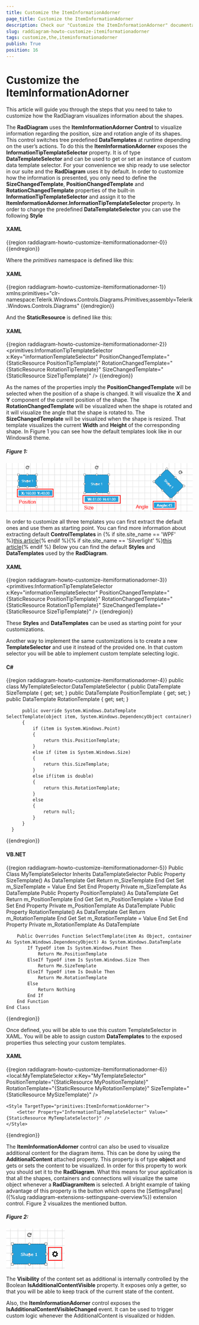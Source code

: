 ```yaml
---
title: Customize the ItemInformationAdorner
page_title: Customize the ItemInformationAdorner
description: Check our "Customize the ItemInformationAdorner" documentation article for the RadDiagram WPF control.
slug: raddiagram-howto-customize-itemiformationadorner
tags: customize,the,iteminformationadorner
publish: True
position: 16
---
```


# Customize the ItemInformationAdorner

This article will guide you through  the steps that you need to take to customize how the RadDiagram visualizes information about the shapes.

The __RadDiagram__ uses the __ItemInformationAdorner Control__ to visualize information regarding the position, size and rotation angle of its shapes. This control switches tree predefined __DataTemplates__ at runtime depending on the user’s actions. To do this the __ItemInformationAdorner__ exposes the __InformationTipTemplateSelector__ property. It is of type __DataTemplateSelector__ and can be used to get or set an instance of custom data template selector. For your convenience we ship ready to use selector in our suite and the __RadDiagram__ uses it by default. In order to customize how the information is presented, you only need to define the __SizeChangedTemplate__, __PositionChangedTemplate__ and __RotationChangedTemplate__ properties of the built-in __InformationTipTemplateSelector__ and assign it to the __ItemInformationAdorner.InformationTipTemplateSelector__ property. In order to change the predefined __DataTemplateSelector__ you can use the following __Style__
	
#### __XAML__
{{region raddiagram-howto-customize-itemiformationadorner-0}}
	<Style TargetType="primitives:ItemInformationAdorner">
		<Setter Property="InformationTipTemplateSelector" Value="{StaticResource informationTemplateSelector}" />
	</Style>
{{endregion}}

Where the *primitives* namespace is defined like this:

#### __XAML__
{{region raddiagram-howto-customize-itemiformationadorner-1}}
	xmlns:primitives="clr-namespace:Telerik.Windows.Controls.Diagrams.Primitives;assembly=Telerik.Windows.Controls.Diagrams"
{{endregion}}

And the __StaticResource__ is defined like this:

#### __XAML__	
{{region raddiagram-howto-customize-itemiformationadorner-2}}
	<primitives:InformationTipTemplateSelector x:Key="informationTemplateSelector" 
											   PositionChangedTemplate="{StaticResource PositionTipTemplate}" 
                                               RotationChangedTemplate="{StaticResource RotationTipTemplate}" 
                                               SizeChangedTemplate="{StaticResource SizeTipTemplate}" />
{{endregion}}

As the names of the properties imply the __PositionChangedTemplate__ will be selected when the position of a shape is changed. It will visualize the __X__ and __Y__ component of the current position of the shape. The __RotationChangedTemplate__ will be visualized when the shape is rotated and it will visualize the angle that the shape is rotated to. The __SizeChangedTemplate__ will be visualized when the shape is resized. That template visualizes the current __Width__ and __Height__ of the corresponding shape. In Figure 1 you can see how the default templates look like in our Windows8 theme.
        
##### __Figure 1:__
![Rad Diagram How To Customiza Item Information Adorner](images/RadDiagram_HowTo_Customiza_ItemInformationAdorner.png)

In order to customize all three templates you can first extract the default ones and use them as starting point. You can find more information about extracting default __ControlTemplates__ in {% if site.site_name == 'WPF' %}[this article](http://www.telerik.com/help/wpf/styling-apperance-editing-control-templates.html){% endif %}{% if site.site_name == 'Silverlight' %}[this article](http://www.telerik.com/help/silverlight/styling-apperance-editing-control-templates.html){% endif %} Below you can find the default __Styles__ and __DataTemplates__ used by the __RadDiagram__.        

#### __XAML__	
{{region raddiagram-howto-customize-itemiformationadorner-3}}
	<Style x:Key="infoTipPanel" TargetType="StackPanel">
		<Setter Property="Orientation" Value="Horizontal" />
		<Setter Property="VerticalAlignment" Value="Center" />
		<Setter Property="Margin" Value="10 2" />
	</Style>
	<Style x:Key="PositionTipTextBlockStyle" TargetType="TextBlock">
		<Setter Property="FontWeight" Value="Bold" />
		<Setter Property="FontFamily" Value="Segoe UI" />
	</Style>
	<DataTemplate x:Key="PositionTipTemplate">
		<StackPanel Style="{StaticResource infoTipPanel}">
			<TextBlock Style="{StaticResource PositionTipTextBlockStyle}" Text="{telerik:LocalizableResource Key=PositionX}" />
			<TextBlock Margin="2 0 0 0" Text="{Binding Path=X, StringFormat=n2}" />
			<TextBlock Margin="5,0,0,0"
					   Style="{StaticResource PositionTipTextBlockStyle}"
					   Text="{telerik:LocalizableResource Key=PositionY}" />
			<TextBlock Margin="2 0 0 0"
					   Text="{Binding Path=Y,
									  StringFormat=n2}" />
		</StackPanel>
	</DataTemplate>
	<DataTemplate x:Key="RotationTipTemplate">
		<StackPanel Style="{StaticResource infoTipPanel}">
			<TextBlock Style="{StaticResource PositionTipTextBlockStyle}" Text="{telerik:LocalizableResource Key=RotationAngle}" />
			<TextBlock Margin="2 0 0 0"
					   Text="{Binding Path=.,
									  StringFormat=n0}" />
		</StackPanel>
	</DataTemplate>
	<DataTemplate x:Key="SizeTipTemplate">
		<StackPanel Style="{StaticResource infoTipPanel}">
			<TextBlock Style="{StaticResource PositionTipTextBlockStyle}" Text="{telerik:LocalizableResource Key=Width}" />
			<TextBlock Margin="2 0 0 0" Text="{Binding Width, StringFormat=n2}" />
			<TextBlock Margin="5 0 0 0"
					   Style="{StaticResource PositionTipTextBlockStyle}"
					   Text="{telerik:LocalizableResource Key=Height}" />
			<TextBlock Margin="2 0 0 0"
					   Text="{Binding Height,
									  StringFormat=n2}" />
		</StackPanel>
	</DataTemplate>
	<primitives:InformationTipTemplateSelector x:Key="informationTemplateSelector"
											   PositionChangedTemplate="{StaticResource PositionTipTemplate}"
											   RotationChangedTemplate="{StaticResource RotationTipTemplate}"
											   SizeChangedTemplate="{StaticResource SizeTipTemplate}" />
	<Style TargetType="primitives:ItemInformationAdorner">
		<Setter Property="InformationTipTemplateSelector" Value="{StaticResource informationTemplateSelector}" />
	</Style>
{{endregion}}

These __Styles__ and __DataTemplates__ can be used as starting point for your customizations.        

Another way to implement the same customizations is to create a new __TemplateSelector__ and use it instead of the provided one. In that custom selector you will be able to implement custom template selecting logic.

#### __C#__
{{region raddiagram-howto-customize-itemiformationadorner-4}}
	  public class MyTemplateSelector:DataTemplateSelector
	  {
		  public DataTemplate SizeTemplate { get; set; }
		  public DataTemplate PositionTemplate { get; set; }
		  public DataTemplate RotationTemplate { get; set; }

		  public override System.Windows.DataTemplate SelectTemplate(object item, System.Windows.DependencyObject container)
		  {
			  if (item is System.Windows.Point)
			  {
				  return this.PositionTemplate;
			  }
			  else if (item is System.Windows.Size)
			  {
				  return this.SizeTemplate;
			  }
			  else if(item is double)
			  {
				  return this.RotationTemplate;
			  }
			  else
			  {
				  return null;
			  }
		  }
	  }
{{endregion}}

#### __VB.NET__
{{region raddiagram-howto-customize-itemiformationadorner-5}}
	  Public Class MyTemplateSelector
		Inherits DataTemplateSelector
		Public Property SizeTemplate() As DataTemplate
			Get
				Return m_SizeTemplate
			End Get
			Set
				m_SizeTemplate = Value
			End Set
		End Property
		Private m_SizeTemplate As DataTemplate
		Public Property PositionTemplate() As DataTemplate
			Get
				Return m_PositionTemplate
			End Get
			Set
				m_PositionTemplate = Value
			End Set
		End Property
		Private m_PositionTemplate As DataTemplate
		Public Property RotationTemplate() As DataTemplate
			Get
				Return m_RotationTemplate
			End Get
			Set
				m_RotationTemplate = Value
			End Set
		End Property
		Private m_RotationTemplate As DataTemplate

		Public Overrides Function SelectTemplate(item As Object, container As System.Windows.DependencyObject) As System.Windows.DataTemplate
			If TypeOf item Is System.Windows.Point Then
				Return Me.PositionTemplate
			ElseIf TypeOf item Is System.Windows.Size Then
				Return Me.SizeTemplate
			ElseIf TypeOf item Is Double Then
				Return Me.RotationTemplate
			Else
				Return Nothing
			End If
		End Function
	End Class
{{endregion}}

Once defined, you will be able to use this custom TemplateSelector in XAML. You will be able to assign custom __DataTemplates__ to the exposed properties thus selecting your custom templates.

#### __XAML__
{{region raddiagram-howto-customize-itemiformationadorner-6}}
	<local:MyTemplateSelector x:Key="MyTemplateSelector"
							  PositionTemplate="{StaticResource MyPositionTemplate}"
							  RotationTemplate="{StaticResource MyRotationTemplate}"
							  SizeTemplate="{StaticResource MySizeTemplate}" />
								
	<Style TargetType="primitives:ItemInformationAdorner">
		<Setter Property="InformationTipTemplateSelector" Value="{StaticResource MyTemplateSelector}" />
	</Style>
{{endregion}}

The __ItemInformationAdorner__ control can also be used to visualize additional content for the diagram items. This can be done by using the __AdditionalContent__ attached property. This property is of type __object__ and gets or sets the content to be visualized. In order for this property to work  you should set it to the __RadDiagram__. What this means for your application is that all the shapes, containers and connections will visualize the same object whenever a __RadDiagramItem__ is selected. A bright example of taking advantage of this property is the button which opens the [SettingsPane]({%slug raddiagram-extensions-settingspane-overview%}) extension control. Figure 2 visualizes the mentioned button.

##### __Figure 2:__
![Rad Diagram How To Customiza Item Information Adorner 2](images/RadDiagram_HowTo_Customiza_ItemInformationAdorner2.png)

The __Visibility__ of the content set as additional is internally controlled by the Boolean __IsAdditionalContentVisible__ property. It exposes only a getter, so that you will be able to keep track of the current state of the content.

Also, the __ItemInformationAdorner__ control exposes the __IsAdditionalContentVisibleChanged__ event. It can be used to trigger custom logic whenever the AdditionalContent is visualized or hidden.